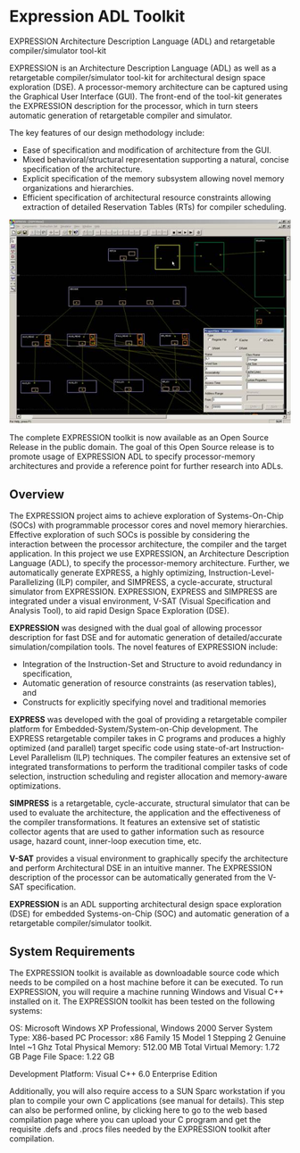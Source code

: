 # Expression ADL Toolkit
EXPRESSION Architecture Description Language (ADL) and retargetable compiler/simulator tool-kit 

EXPRESSION is an Architecture Description Language (ADL) as well as a retargetable compiler/simulator tool-kit for architectural design space exploration (DSE). A processor-memory architecture can be captured using the Graphical User Interface (GUI). The front-end of the tool-kit generates the EXPRESSION description for the processor, which in turn steers automatic generation of retargetable compiler and simulator.

The key features of our design methodology include:
	
- Ease of specification and modification of architecture from the GUI.	
- Mixed behavioral/structural representation supporting a natural, concise specification of the architecture.
- Explicit specification of the memory subsystem allowing novel memory organizations and hierarchies.
- Efficient specification of architectural resource constraints allowing extraction of detailed Reservation Tables (RTs) for compiler scheduling.


![EXPRESSION GUI](https://github.com/EPIC-CSU/expression/blob/main/expression-gui.jpg)


The complete EXPRESSION toolkit is now available as an Open Source Release in the public domain. The goal of this Open Source release is to promote usage of EXPRESSION ADL to specify processor-memory architectures and provide a reference point for further research into ADLs. 

## Overview

The EXPRESSION project aims to achieve exploration of Systems-On-Chip (SOCs) with programmable processor cores and novel memory hierarchies. Effective exploration of such SOCs is possible by considering the interaction between the processor architecture, the compiler and the target application. In this project we use EXPRESSION, an Architecture Description Language (ADL), to specify the processor-memory architecture. Further, we automatically generate EXPRESS, a highly optimizing, Instruction-Level-Parallelizing (ILP) compiler, and SIMPRESS, a cycle-accurate, structural simulator from EXPRESSION. EXPRESSION, EXPRESS and SIMPRESS are integrated under a visual environment, V-SAT (Visual Specification and Analysis Tool), to aid rapid Design Space Exploration (DSE).

**EXPRESSION** was designed with the dual goal of allowing processor description for fast DSE and for automatic generation of detailed/accurate simulation/compilation tools. The novel features of EXPRESSION include:

- Integration of the Instruction-Set and Structure to avoid redundancy in specification,
- Automatic generation of resource constraints (as reservation tables), and
- Constructs for explicitly specifying novel and traditional memories

**EXPRESS** was developed with the goal of providing a retargetable compiler platform for Embedded-System/System-on-Chip development. The EXPRESS retargetable compiler takes in C programs and produces a highly optimized (and parallel) target specific code using state-of-art Instruction-Level Parallelism (ILP) techniques. The compiler features an extensive set of integrated transformations to perform the traditional compiler tasks of code selection, instruction scheduling and register allocation and memory-aware optimizations.

**SIMPRESS** is a retargetable, cycle-accurate, structural simulator that can be used to evaluate the architecture, the application and the effectiveness of the compiler transformations. It features an extensive set of statistic collector agents that are used to gather information such as resource usage, hazard count, inner-loop execution time, etc.

**V-SAT** provides a visual environment to graphically specify the architecture and perform Architectural DSE in an intuitive manner. The EXPRESSION description of the processor can be automatically generated from the V-SAT specification.

**EXPRESSION** is an ADL supporting architectural design space exploration (DSE) for embedded Systems-on-Chip (SOC) and automatic generation of a retargetable compiler/simulator toolkit.

## System Requirements

The EXPRESSION toolkit is available as downloadable source code which needs to be compiled on a host machine before it can be executed. To run EXPRESSION, you will require a machine running Windows and Visual C++ installed on it. The EXPRESSION toolkit has been tested on the following systems:


OS: Microsoft Windows XP Professional, Windows 2000 Server
System Type: X86-based PC
Processor: x86 Family 15 Model 1 Stepping 2 Genuine Intel ~1 Ghz
Total Physical Memory: 512.00 MB
Total Virtual Memory: 1.72 GB
Page File Space: 1.22 GB

Development Platform: Visual C++ 6.0 Enterprise Edition

Additionally, you will also require access to a SUN Sparc workstation if you plan to compile your own C applications (see manual for details). This step can also be performed online, by clicking here to go to the web based compilation  page where you can upload your C program and get the requisite .defs and .procs files needed by the EXPRESSION toolkit after compilation.
